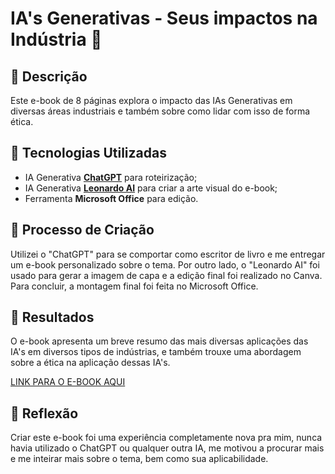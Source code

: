 # IA's Generativas - Seus impactos na Indústria 🌌

## 📒 Descrição
Este e-book de 8 páginas explora o impacto das IAs Generativas em diversas áreas industriais e também sobre como lidar com isso de forma ética.

## 🤖 Tecnologias Utilizadas
- IA Generativa **[ChatGPT](https://chat.openai.com)** para roteirização;
- IA Generativa **[Leonardo AI](https://leonardo.ai)** para criar a arte visual do e-book;
- Ferramenta **Microsoft Office** para edição.

## 🧐 Processo de Criação
Utilizei o "ChatGPT" para se comportar como escritor de livro e me entregar um e-book personalizado sobre o tema. Por outro lado, o "Leonardo AI" foi usado para gerar a imagem de capa e a edição final foi realizado no Canva. Para concluir, a montagem final foi feita no Microsoft Office.

## 🚀 Resultados
O e-book apresenta um breve resumo das mais diversas aplicações das IA's em diversos tipos de indústrias, e também trouxe uma abordagem sobre a ética na aplicação dessas IA's.

[LINK PARA O E-BOOK AQUI](https://drive.google.com/file/d/1qxH36BVN_8fdMaonjDkdamShqyJ9Y-ql/view?usp=drive_link)

## 💭 Reflexão
Criar este e-book foi uma experiência completamente nova pra mim, nunca havia utilizado o ChatGPT ou qualquer outra IA, me motivou a procurar mais e me inteirar mais sobre o tema, bem como sua aplicabilidade.
